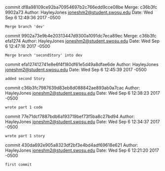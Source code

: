 commit df8a98109ce92ba70954697b2c766edd9cce08be
Merge: c36b3fc 9902a73
Author: HayleyJones <joneshm2@student.swosu.edu>
Date:   Wed Sep 6 12:49:36 2017 -0500

    Merge branch 'dev'

commit 9902a73e9b4e20313447d9300a1091dc7eca89ec
Merge: c36b3fc efa1274
Author: HayleyJones <joneshm2@student.swosu.edu>
Date:   Wed Sep 6 12:47:16 2017 -0500

    Merge branch 'secondStory' into dev

commit efa127412741e8e6f4f180df61e5d49a8dfae6de
Author: HayleyJones <joneshm2@student.swosu.edu>
Date:   Wed Sep 6 12:45:39 2017 -0500

    added second Story

commit c36b3fc7987639d83eb8d088842ae893ab0a7cac
Author: HayleyJones <joneshm2@student.swosu.edu>
Date:   Wed Sep 6 12:38:23 2017 -0500

    wrote part 1 code

commit 77e71dcf7887bdb6a193719bef73f5ba8c27bd94
Author: HayleyJones <joneshm2@student.swosu.edu>
Date:   Wed Sep 6 12:34:37 2017 -0500

    wrote part 1 story

commit 430da692e905a8323df2bf3e4bd4adf69618e621
Author: HayleyJones <joneshm2@student.swosu.edu>
Date:   Wed Sep 6 12:21:20 2017 -0500

    first commit
